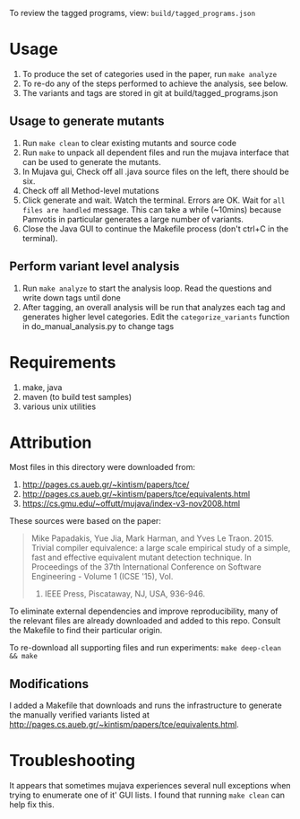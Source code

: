 To review the tagged programs, view: ```build/tagged_programs.json```

# Usage
1. To produce the set of categories used in the paper, run `make analyze`
2. To re-do any of the steps performed to achieve the analysis, see below.
3. The variants and tags are stored in git at build/tagged_programs.json

## Usage to generate mutants
1. Run `make clean` to clear existing mutants and source code
2. Run `make` to unpack all dependent files and run the mujava interface that
   can be used to generate the mutants.
3. In Mujava gui, Check off all .java source files on the left, there should be
   six.
4. Check off all Method-level mutations
5. Click generate and wait. Watch the terminal. Errors are OK. Wait for `all
   files are handled` message. This can take a while (~10mins) because Pamvotis
   in particular generates a large number of variants.
6. Close the Java GUI to continue the Makefile process (don't ctrl+C in the
   terminal).

## Perform variant level analysis
1. Run `make analyze` to start the analysis loop. Read the questions and write down tags until done
2. After tagging, an overall analysis will be run that analyzes each tag and
   generates higher level categories. Edit the `categorize_variants` function
   in do_manual_analysis.py to change tags 

# Requirements
1. make, java
2. maven (to build test samples)
3. various unix utilities

# Attribution
Most files in this directory were downloaded from:
1. http://pages.cs.aueb.gr/~kintism/papers/tce/
2. http://pages.cs.aueb.gr/~kintism/papers/tce/equivalents.html
3. https://cs.gmu.edu/~offutt/mujava/index-v3-nov2008.html

These sources were based on the paper:
> Mike Papadakis, Yue Jia, Mark Harman, and Yves Le Traon. 2015. Trivial
> compiler equivalence: a large scale empirical study of a simple, fast and
> effective equivalent mutant detection technique. In Proceedings of the 37th
> International Conference on Software Engineering - Volume 1 (ICSE '15), Vol.
> 1. IEEE Press, Piscataway, NJ, USA, 936-946.

To eliminate external dependencies and improve reproducibility, many of the
relevant files are already downloaded and added to this repo. Consult the
Makefile to find their particular origin.

To re-download all supporting files and run experiments: `make deep-clean && make`

## Modifications
I added a Makefile that downloads and runs the infrastructure to generate the
manually verified variants listed at
http://pages.cs.aueb.gr/~kintism/papers/tce/equivalents.html.

# Troubleshooting
It appears that sometimes mujava experiences several null exceptions when trying
to enumerate one of it' GUI lists. I found that running `make clean` can help
fix this.
